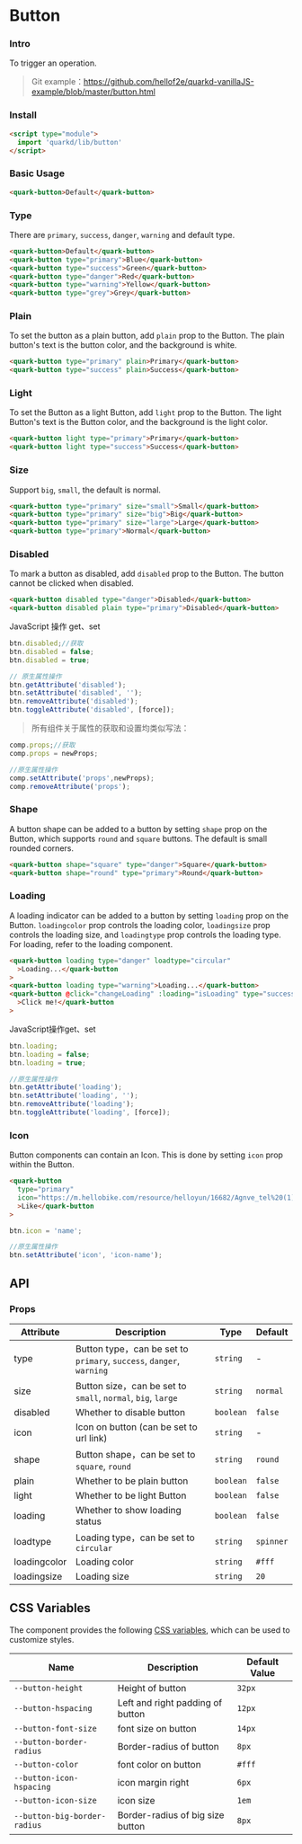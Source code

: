 # Button

### Intro

To trigger an operation.


> Git example：https://github.com/hellof2e/quarkd-vanillaJS-example/blob/master/button.html


### Install

```html
<script type="module">
  import 'quarkd/lib/button'
</script>
```

### Basic Usage

```html
<quark-button>Default</quark-button>
```

### Type

There are `primary`, `success`, `danger`, `warning` and default type.

```html
<quark-button>Default</quark-button>
<quark-button type="primary">Blue</quark-button>
<quark-button type="success">Green</quark-button>
<quark-button type="danger">Red</quark-button>
<quark-button type="warning">Yellow</quark-button>
<quark-button type="grey">Grey</quark-button>
```

### Plain

To set the button as a plain button, add `plain` prop to the Button. The plain button's text is the button color, and the background is white.

```html
<quark-button type="primary" plain>Primary</quark-button>
<quark-button type="success" plain>Success</quark-button>
```

### Light

To set the Button as a light Button, add `light` prop to the Button. The light Button's text is the Button color, and the background is the light color.

```html
<quark-button light type="primary">Primary</quark-button>
<quark-button light type="success">Success</quark-button>
```

### Size

Support `big`, `small`, the default is normal.

```html
<quark-button type="primary" size="small">Small</quark-button>
<quark-button type="primary" size="big">Big</quark-button>
<quark-button type="primary" size="large">Large</quark-button>
<quark-button type="primary">Normal</quark-button>
```

### Disabled

To mark a button as disabled, add `disabled` prop to the Button. The button cannot be clicked when disabled.

```html
<quark-button disabled type="danger">Disabled</quark-button>
<quark-button disabled plain type="primary">Disabled</quark-button>
```


JavaScript 操作 get、set
```js
btn.disabled;//获取
btn.disabled = false;
btn.disabled = true;

// 原生属性操作
btn.getAttribute('disabled');
btn.setAttribute('disabled', '');
btn.removeAttribute('disabled');
btn.toggleAttribute('disabled', [force]);
```

> 所有组件关于属性的获取和设置均类似写法：

```js
comp.props;//获取
comp.props = newProps;

//原生属性操作
comp.setAttribute('props',newProps);
comp.removeAttribute('props');
```

### Shape

A button shape can be added to a button by setting `shape` prop on the Button, which supports `round` and `square` buttons. The default is small rounded corners.

```html
<quark-button shape="square" type="danger">Square</quark-button>
<quark-button shape="round" type="primary">Round</quark-button>
```

### Loading

A loading indicator can be added to a button by setting `loading` prop on the Button. `loadingcolor` prop controls the loading color, `loadingsize` prop controls the loading size, and `loadingtype` prop controls the loading type. For loading, refer to the loading component.

```html
<quark-button loading type="danger" loadtype="circular"
  >Loading...</quark-button
>
<quark-button loading type="warning">Loading...</quark-button>
<quark-button @click="changeLoading" :loading="isLoading" type="success"
  >Click me!</quark-button
>
```
JavaScript操作get、set
```js
btn.loading;
btn.loading = false;
btn.loading = true;

//原生属性操作
btn.getAttribute('loading');
btn.setAttribute('loading', '');
btn.removeAttribute('loading');
btn.toggleAttribute('loading', [force]);
```

### Icon

Button components can contain an Icon. This is done by setting `icon` prop within the Button.

```html
<quark-button
  type="primary"
  icon="https://m.hellobike.com/resource/helloyun/16682/Agnve_tel%20(1).png"
  >Like</quark-button
>
```


```js
btn.icon = 'name';

//原生属性操作
btn.setAttribute('icon', 'icon-name');
```


## API

### Props

| Attribute    | Description                                                          | Type      | Default   |
| ------------ | -------------------------------------------------------------------- | --------- | --------- |
| type         | Button type，can be set to `primary`, `success`, `danger`, `warning` | `string`  | -         |
| size         | Button size，can be set to `small`, `normal`, `big`, `large`         | `string`  | `normal`  |
| disabled     | Whether to disable button                                            | `boolean` | `false`   |
| icon         | Icon on button (can be set to url link)                              | `string`  | -         |
| shape        | Button shape，can be set to `square`, `round`                        | `string`  | `round`   |
| plain        | Whether to be plain button                                           | `boolean` | `false `  |
| light        | Whether to be light Button                                           | `boolean` | `false `  |
| loading      | Whether to show loading status                                       | `boolean` | `false`   |
| loadtype     | Loading type，can be set to `circular`                               | `string`  | `spinner` |
| loadingcolor | Loading color                                                        | `string`  | `#fff`    |
| loadingsize  | Loading size                                                         | `string`  | `20`      |

## CSS Variables

The component provides the following [CSS variables](https://developer.mozilla.org/zh-CN/docs/Web/CSS/Using_CSS_custom_properties), which can be used to customize styles.

| Name                         | Description                      | Default Value |
| ---------------------------- | -------------------------------- | ------------- |
| `--button-height`            | Height of button                 | `32px`        |
| `--button-hspacing`          | Left and right padding of button | `12px`        |
| `--button-font-size`         | font size on button              | `14px`        |
| `--button-border-radius`     | Border-radius of button          | `8px`         |
| `--button-color`             | font color on button             | `#fff`        |
| `--button-icon-hspacing`     | icon margin right                | `6px`         |
| `--button-icon-size`         | icon size                        | `1em`         |
| `--button-big-border-radius` | Border-radius of big size button | `8px`         |
